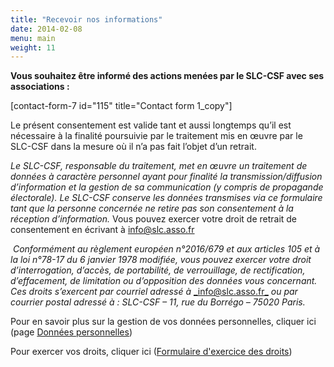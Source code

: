 ```yaml
---
title: "Recevoir nos informations"
date: 2014-02-08
menu: main
weight: 11
---
```


**Vous souhaitez être informé des actions menées par le SLC-CSF avec ses associations :**

\[contact-form-7 id="115" title="Contact form 1\_copy"\]

Le présent consentement est valide tant et aussi longtemps qu’il est nécessaire à la finalité poursuivie par le traitement mis en œuvre par le SLC-CSF dans la mesure où il n’a pas fait l’objet d’un retrait.

_Le SLC-CSF, responsable du traitement, met en œuvre un traitement de données à caractère personnel ayant pour finalité la transmission/diffusion d’information et la gestion de sa communication (y compris de propagande électorale)._ _Le SLC-CSF conserve les données transmises via ce formulaire tant que la personne concernée ne retire pas son consentement à la réception d’information._ Vous pouvez exercer votre droit de retrait de consentement en écrivant à [info@slc.asso.fr](mailto:info@slc.asso.fr)

 _Conformément au règlement européen n°2016/679 et aux articles 105 et à la loi n°78-17 du 6 janvier 1978 modifiée, vous pouvez exercer votre droit d’interrogation, d’accès, de portabilité, de verrouillage, de rectification, d’effacement, de limitation ou d’opposition des données vous concernant. Ces droits s’exercent par courriel adressé à_ [_info@slc.asso.fr_](mailto:dpo@nanterre-coop-habitat.fr) _ou par courrier postal adressé à : SLC-CSF – 11, rue du Borrégo – 75020 Paris._

Pour en savoir plus sur la gestion de vos données personnelles, cliquer ici (page [Données personnelles](/footer/donnees-personnelles "Données personnelles"))

Pour exercer vos droits, cliquer ici ([Formulaire d'exercice des droits](/uploads/Formulaire-dexercice-des-droits.pdf))
